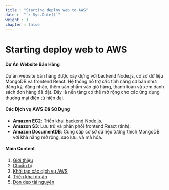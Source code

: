 ```yaml
---
title : "Starting deploy web to AWS"
date :  "`r Sys.Date()`" 
weight : 1 
chapter : false
---
```


# Starting deploy web to AWS

#### Dự Án Website Bán Hàng
Dự án website bán hàng được xây dựng với backend Node.js, cơ sở dữ liệu MongoDB và frontend React. Hệ thống hỗ trợ các tính năng cơ bản như: đăng ký, đăng nhập, thêm sản phẩm vào giỏ hàng, thanh toán và xem danh sách đơn hàng đã đặt. Đây là nền tảng có thể mở rộng cho các ứng dụng thương mại điện tử hiện đại.

#### Các Dịch vụ AWS Đã Sử Dụng
- **Amazon EC2**: Triển khai backend Node.js.
- **Amazon S3**: Lưu trữ và phân phối frontend React (tĩnh).
- **Amazon DocumentDB**: Cung cấp cơ sở dữ liệu tương thích MongoDB với khả năng mở rộng, sao lưu, và mã hóa.

#### Main Content

1. [Giới thiệu](1-introduction/)
2. [Chuẩn bị](2-preparation/)
3. [Khởi tạo các dịch vụ AWS](3-initialize-aws-services)
4. [Triển khai dự án](4-deploy-project/)
5. [Dọn dẹp tài nguyên](5-clean-up-resources/)
<!-- need to remove parenthesis for path in Hugo 0.88.1 for Windows-->